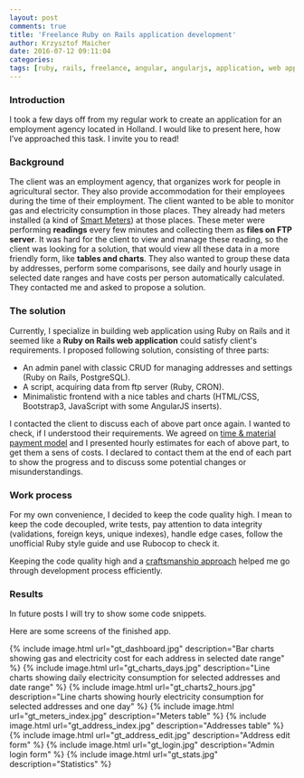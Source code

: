 ```yaml
---
layout: post
comments: true
title: 'Freelance Ruby on Rails application development'
author: Krzysztof Maicher
date: 2016-07-12 09:11:04
categories:
tags: [ruby, rails, freelance, angular, angularjs, application, web application, software development]
---
```



### Introduction

I took a few days off from my regular work to create an application for an employment agency located in Holland. I would like to present here, how I’ve approached this task. I invite you to read!

### Background

The client was an employment agency, that organizes work for people in agricultural sector. They also provide accommodation for their employees during the time of their employment. The client wanted to be able to monitor gas and electricity consumption in those places.
They already had meters installed (a kind of [Smart Meters](https://en.wikipedia.org/wiki/Smart_meter)) at those places. These meter were performing __readings__ every few minutes and collecting them as __files on FTP server__.
It was hard for the client to view and manage these reading, so the client was looking for a solution, that would view all these data in a more friendly form, like __tables and charts__.
They also wanted to group these data by addresses, perform some comparisons, see daily and hourly usage in selected date ranges and have costs per person automatically calculated.
They contacted me and asked to propose a solution.

### The solution

Currently, I specialize in building web application using Ruby on Rails and it seemed like a __Ruby on Rails web application__ could satisfy client's requirements.
I proposed following solution, consisting of three parts:

- An admin panel with classic CRUD for managing addresses and settings (Ruby on Rails, PostgreSQL).
- A script, acquiring data from ftp server (Ruby, CRON).
- Minimalistic frontend with a nice tables and charts (HTML/CSS, Bootstrap3, JavaScript with some AngularJS inserts).

I contacted the client to discuss each of above part once again. I wanted to check, if I understood their requirements.
We agreed on [time & material](http://c2.com/cgi/wiki?TimeAndMaterialContract) [payment model](https://blog.lelonek.me/how-to-charge-our-clients-ade8b6a53102#.tr023ghm4) and I presented hourly estimates for each of above part, to get them a sens of costs.
I declared to contact them at the end of each part to show the progress and to discuss some potential changes or misunderstandings.

### Work process

For my own convenience, I decided to keep the code quality high.
I mean to keep the code decoupled, write tests, pay attention to data integrity (validations, foreign keys, unique indexes), handle edge cases, follow the unofficial Ruby style guide and use Rubocop to check it.

Keeping the code quality high and a [craftsmanship approach](http://thecleancoder.blogspot.com/2010/09/hacker-novice-artist-and-craftsman.html) helped me go through development process efficiently.

### Results

In future posts I will try to show some code snippets.

Here are some screens of the finished app.

{% include image.html url="gt_dashboard.jpg" description="Bar charts showing gas and electricity cost for each address in selected date range" %}
{% include image.html url="gt_charts_days.jpg" description="Line charts showing daily electricity consumption for selected addresses and date range" %}
{% include image.html url="gt_charts2_hours.jpg" description="Line charts showing hourly electricity consumption for selected addresses and one day" %}
{% include image.html url="gt_meters_index.jpg" description="Meters table" %}
{% include image.html url="gt_address_index.jpg" description="Addresses table" %}
{% include image.html url="gt_address_edit.jpg" description="Address edit form" %}
{% include image.html url="gt_login.jpg" description="Admin login form" %}
{% include image.html url="gt_stats.jpg" description="Statistics" %}